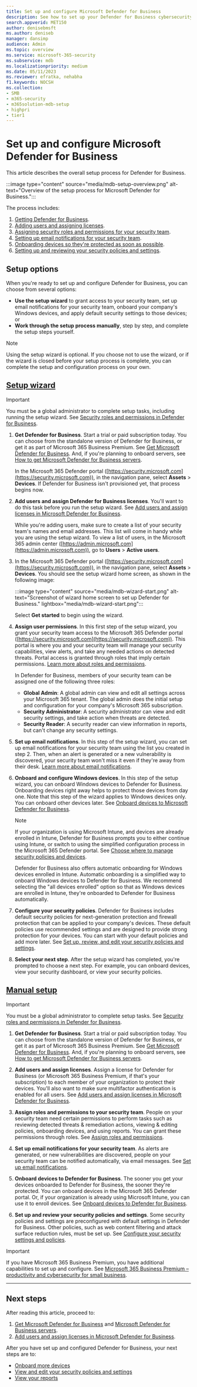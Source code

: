 ```yaml
---
title: Set up and configure Microsoft Defender for Business
description: See how to set up your Defender for Business cybersecurity solution. Onboard devices, review your policies, and edit your settings as needed.
search.appverid: MET150
author: denisebmsft
ms.author: deniseb
manager: dansimp 
audience: Admin
ms.topic: overview
ms.service: microsoft-365-security
ms.subservice: mdb
ms.localizationpriority: medium
ms.date: 05/11/2023
ms.reviewer: efratka, nehabha
f1.keywords: NOCSH 
ms.collection: 
- SMB
- m365-security
- m365solution-mdb-setup
- highpri
- tier1
---
```


# Set up and configure Microsoft Defender for Business


This article describes the overall setup process for Defender for Business. 

:::image type="content" source="media/mdb-setup-overview.png" alt-text="Overview of the setup process for Microsoft Defender for Business.":::

The process includes:

1. [Getting Defender for Business](get-defender-business.md).
2. [Adding users and assigning licenses](mdb-add-users.md).
3. [Assigning security roles and permissions for your security team](mdb-roles-permissions.md).
4. [Setting up email notifications for your security team](mdb-email-notifications.md).
5. [Onboarding devices so they're protected as soon as possible](mdb-onboard-devices.md).
6. [Setting up and reviewing your security policies and settings](mdb-configure-security-settings.md).

## Setup options

When you're ready to set up and configure Defender for Business, you can choose from several options:

- **Use the setup wizard** to grant access to your security team, set up email notifications for your security team, onboard your company's Windows devices, and apply default security settings to those devices; or 
- **Work through the setup process manually**, step by step, and complete the setup steps yourself.

> [!NOTE]
> Using the setup wizard is optional. If you choose not to use the wizard, or if the wizard is closed before your setup process is complete, you can complete the setup and configuration process on your own.

## [**Setup wizard**](#tab/Wizard)

> [!IMPORTANT]
> You must be a global administrator to complete setup tasks, including running the setup wizard. See [Security roles and permissions in Defender for Business](mdb-roles-permissions.md).

1. **Get Defender for Business**. Start a trial or paid subscription today. You can choose from the standalone version of Defender for Business, or get it as part of Microsoft 365 Business Premium. See [Get Microsoft Defender for Business](get-defender-business.md). And, if you're planning to onboard servers, see [How to get Microsoft Defender for Business servers](get-defender-business.md#how-to-get-microsoft-defender-for-business-servers).

   In the Microsoft 365 Defender portal ([https://security.microsoft.com](https://security.microsoft.com)), in the navigation pane, select **Assets** > **Devices**. If Defender for Business isn't provisioned yet, that process begins now. 

2. **Add users and assign Defender for Business licenses**. You'll want to do this task before you run the setup wizard. See [Add users and assign licenses in Microsoft Defender for Business](mdb-add-users.md).

   While you're adding users, make sure to create a list of your security team's names and email addresses. This list will come in handy while you are using the setup wizard. To view a list of users, in the Microsoft 365 admin center ([https://admin.microsoft.com](https://admin.microsoft.com)), go to **Users** > **Active users**.

3. In the Microsoft 365 Defender portal ([https://security.microsoft.com](https://security.microsoft.com)), in the navigation pane, select **Assets** > **Devices**. You should see the setup wizard home screen, as shown in the following image: 

      :::image type="content" source="media/mdb-wizard-start.png" alt-text="Screenshot of wizard home screen to set up Defender for Business." lightbox="media/mdb-wizard-start.png":::

   Select **Get started** to begin using the wizard.

4. **Assign user permissions**. In this first step of the setup wizard, you grant your security team access to the Microsoft 365 Defender portal ([https://security.microsoft.com](https://security.microsoft.com)). This portal is where you and your security team will manage your security capabilities, view alerts, and take any needed actions on detected threats. Portal access is granted through roles that imply certain permissions. [Learn more about roles and permissions](mdb-roles-permissions.md). 

   In Defender for Business, members of your security team can be assigned one of the following three roles:<br/>
   
   - **Global Admin**: A global admin can view and edit all settings across your Microsoft 365 tenant. The global admin does the initial setup and configuration for your company's Microsoft 365 subscription. 
   - **Security Administrator**: A security administrator can view and edit security settings, and take action when threats are detected.
   - **Security Reader**: A security reader can view information in reports, but can't change any security settings. 

5. **Set up email notifications**. In this step of the setup wizard, you can set up email notifications for your security team using the list you created in step 2. Then, when an alert is generated or a new vulnerability is discovered, your security team won't miss it even if they're away from their desk. [Learn more about email notifications](mdb-email-notifications.md). 

6. **Onboard and configure Windows devices**. In this step of the setup wizard, you can onboard Windows devices to Defender for Business. Onboarding devices right away helps to protect those devices from day one. Note that this step of the wizard applies to Windows devices only. You can onboard other devices later. See [Onboard devices to Microsoft Defender for Business](mdb-onboard-devices.md). 

   > [!NOTE]
   > If your organization is using Microsoft Intune, and devices are already enrolled in Intune, Defender for Business prompts you to either continue using Intune, or switch to using the simplified configuration process in the Microsoft 365 Defender portal. See [Choose where to manage security policies and devices](mdb-configure-security-settings.md#choose-where-to-manage-security-policies-and-devices).
   >    
   > Defender for Business also offers automatic onboarding for Windows devices enrolled in Intune. Automatic onboarding is a simplified way to onboard Windows devices to Defender for Business. We recommend selecting the "all devices enrolled" option so that as Windows devices are enrolled in Intune, they're onboarded to Defender for Business automatically. 
   
7. **Configure your security policies**. Defender for Business includes default security policies for next-generation protection and firewall protection that can be applied to your company's devices. These default policies use recommended settings and are designed to provide strong protection for your devices. You can start with your default policies and add more later. See [Set up, review, and edit your security policies and settings](mdb-configure-security-settings.md).

8. **Select your next step**. After the setup wizard has completed, you're prompted to choose a next step. For example, you can onboard devices, view your security dashboard, or view your security policies.

## [**Manual setup**](#tab/Manual)

> [!IMPORTANT]
> You must be a global administrator to complete setup tasks. See [Security roles and permissions in Defender for Business](mdb-roles-permissions.md).

1. **Get Defender for Business**. Start a trial or paid subscription today. You can choose from the standalone version of Defender for Business, or get it as part of Microsoft 365 Business Premium. See [Get Microsoft Defender for Business](get-defender-business.md). And, if you're planning to onboard servers, see [How to get Microsoft Defender for Business servers](get-defender-business.md#how-to-get-microsoft-defender-for-business-servers).

2. **Add users and assign licenses**. Assign a license for Defender for Business (or Microsoft 365 Business Premium, if that's your subscription) to each member of your organization to protect their devices. You'll also want to make sure multifactor authentication is enabled for all users. See [Add users and assign licenses in Microsoft Defender for Business](mdb-add-users.md).

3. **Assign roles and permissions to your security team**. People on your security team need certain permissions to perform tasks such as reviewing detected threats & remediation actions, viewing & editing policies, onboarding devices, and using reports. You can grant these permissions through roles. See [Assign roles and permissions](mdb-roles-permissions.md). 

4. **Set up email notifications for your security team**. As alerts are generated, or new vulnerabilities are discovered, people on your security team can be notified automatically, via email messages. See [Set up email notifications](mdb-email-notifications.md).

5. **Onboard devices to Defender for Business**. The sooner you get your devices onboarded to Defender for Business, the sooner they're protected. You can onboard devices in the Microsoft 365 Defender portal. Or, if your organization is already using Microsoft Intune, you can use it to enroll devices. See [Onboard devices to Defender for Business](mdb-onboard-devices.md). 

6. **Set up and review your security policies and settings**. Some security policies and settings are preconfigured with default settings in Defender for Business. Other policies, such as web content filtering and attack surface reduction rules, must be set up. See [Configure your security settings and policies](mdb-configure-security-settings.md).

> [!IMPORTANT]
> If you have Microsoft 365 Business Premium, you have additional capabilities to set up and configure. See [Microsoft 365 Business Premium – productivity and cybersecurity for small business](../../business-premium/index.md).

--- 

## Next steps

After reading this article, proceed to:

1. [Get Microsoft Defender for Business](get-defender-business.md) and [Microsoft Defender for Business servers](get-defender-business.md#how-to-get-microsoft-defender-for-business-servers).
2. [Add users and assign licenses in Microsoft Defender for Business](mdb-add-users.md).

After you have set up and configured Defender for Business, your next steps are to:

- [Onboard more devices](mdb-onboard-devices.md)
- [View and edit your security policies and settings](mdb-configure-security-settings.md)
- [View your reports](mdb-reports.md)
